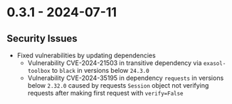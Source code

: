 # 0.3.1 - 2024-07-11

## Security Issues

* Fixed vulnerabilities by updating dependencies
  * Vulnerability CVE-2024-21503 in transitive dependency via `exasol-toolbox` to `black` in versions below `24.3.0`
  * Vulnerability CVE-2024-35195 in dependency `requests` in versions below `2.32.0` caused by requests `Session` object not verifying requests after making first request with `verify=False`
